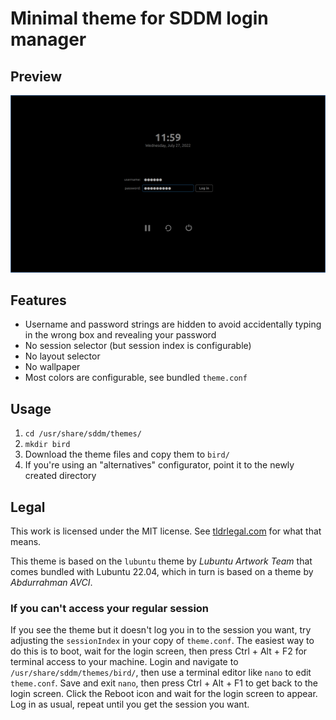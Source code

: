 # Minimal theme for SDDM login manager

## Preview
![preview.png](preview.png)

## Features

- Username and password strings are hidden to avoid accidentally typing in the wrong box and revealing your password
- No session selector (but session index is configurable)
- No layout selector
- No wallpaper
- Most colors are configurable, see bundled `theme.conf`

## Usage

1. `cd /usr/share/sddm/themes/`
1. `mkdir bird`
1. Download the theme files and copy them to `bird/`
1. If you're using an "alternatives" configurator, point it to the newly created directory

## Legal

This work is licensed under the MIT license. See [tldrlegal.com](https://tldrlegal.com/license/mit-license) for what that means.

This theme is based on the `lubuntu` theme by _Lubuntu Artwork Team_ that comes bundled with Lubuntu 22.04, which in turn is based on a theme by _Abdurrahman AVCI_.

### If you can't access your regular session

If you see the theme but it doesn't log you in to the session you want, try adjusting the `sessionIndex` in your copy of `theme.conf`. The easiest way to do this is to boot, wait for the login screen, then press Ctrl + Alt + F2 for terminal access to your machine. Login and navigate to `/usr/share/sddm/themes/bird/`, then use a terminal editor like `nano` to edit `theme.conf`. Save and exit `nano`, then press Ctrl + Alt + F1 to get back to the login screen. Click the Reboot icon and wait for the login screen to appear. Log in as usual, repeat until you get the session you want.
